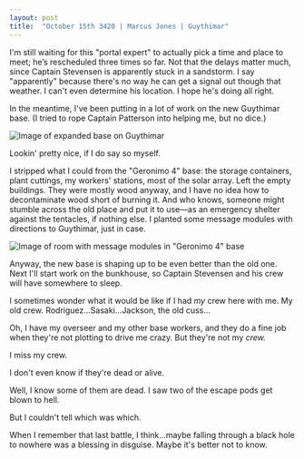 ```yaml
---
layout: post
title:  "October 15th 3420 | Marcus Jones | Guythimar"
---
```


<p>I'm still waiting for this "portal expert" to actually pick a time and place to meet; he’s rescheduled three times so far. Not that the delays matter much, since Captain Stevensen is apparently stuck in a sandstorm. I say "apparently" because there's no way he can get a signal out though that weather. I can't even determine his location. I hope he's doing all right.</p>

<p>In the meantime, I've been putting in a lot of work on the new Guythimar base. (I tried to rope Captain Patterson into helping me, but no dice.)</p>

![Image of expanded base on Guythimar](https://nms-seventh-fleet.github.io/images/jones_3420-10-15_001.png)

<p>Lookin' pretty nice, if I do say so myself.</p>

<p>I stripped what I could from the "Geronimo 4" base: the storage containers, plant cuttings, my workers' stations, most of the solar array. Left the empty buildings. They were mostly wood anyway, and I have no idea how to decontaminate wood short of burning it. And who knows, someone might stumble across the old place and put it to use—as an emergency shelter against the tentacles, if nothing else. I planted some message modules with directions to Guythimar, just in case.</p>

![Image of room with message modules in "Geronimo 4" base](https://nms-seventh-fleet.github.io/images/jones_3420-10-15_002.png)

<p>Anyway, the new base is shaping up to be even better than the old one. Next I'll start work on the bunkhouse, so Captain Stevensen and his crew will have somewhere to sleep.</p>

<p>I sometimes wonder what it would be like if I had <i>my</i> crew here with me. My old crew. Rodriguez...Sasaki...Jackson, the old cuss...</p>

<p>Oh, I have my overseer and my other base workers, and they do a fine job when they're not plotting to drive me crazy. But they're not my <i>crew.</i></p>

<p>I miss my crew.</p>

<p>I don't even know if they're dead or alive.</p>

<p>Well, I know some of them are dead. I saw two of the escape pods get blown to hell.</p>

<p>But I couldn't tell which was which.</p>

<p>When I remember that last battle, I think...maybe falling through a black hole to nowhere was a blessing in disguise. Maybe it's better not to know.</p>

<!--more-->
